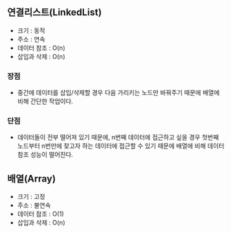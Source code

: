## 연결리스트(LinkedList)

- 크기 : 동적
- 주소 : 연속
- 데이터 참조 : O(n)
- 삽입과 삭제 : O(n)

### 장점

- 중간에 데이터를 삽입/삭제할 경우 다음 가리키는 노드만 바꿔주기 때문에 배열에 비해 간단한 작업이다.

### 단점

- 데이터들이 전부 떨어져 있기 때문에, n번째 데이터에 접근하고 싶을 경우 첫번째 노드부터 n번만에 찾고자 하는 데이터에 접근할 수 있기 때문에 배열에 비해 데이터 참조 성능이 떨어진다.

## 배열(Array)

- 크기 : 고정
- 주소 : 불연속
- 데이터 참조 : O(1)
- 삽입과 삭제 : O(n)
